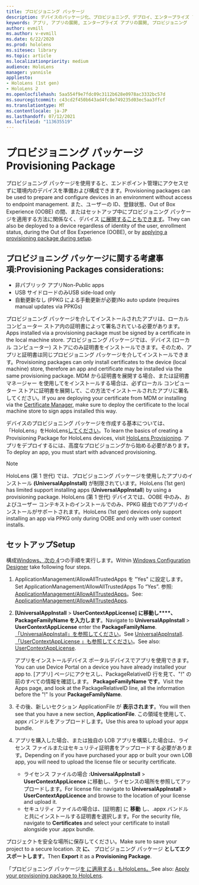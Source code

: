 ```yaml
---
title: プロビジョニング パッケージ
description: デバイスのパッケージ化、プロビジョニング、デプロイ、エンタープライズ アプリの展開についてHoloLensします。
keywords: アプリ, アプリの展開, エンタープライズ アプリの展開, プロビジョニング
author: evmill
ms.author: v-evmill
ms.date: 6/22/2020
ms.prod: hololens
ms.sitesec: library
ms.topic: article
ms.localizationpriority: medium
audience: HoloLens
manager: yannisle
appliesto:
- HoloLens (1st gen)
- HoloLens 2
ms.openlocfilehash: 5aa554f9e7fdc09c3112b628e0978ac3332bc57d
ms.sourcegitcommit: c43cd2f450b643ad4fc8e749235d03ec5aa3ffcf
ms.translationtype: MT
ms.contentlocale: ja-JP
ms.lasthandoff: 07/12/2021
ms.locfileid: "113635519"
---
```

# <a name="provisioning-package"></a><span data-ttu-id="1fa93-104">プロビジョニング パッケージ</span><span class="sxs-lookup"><span data-stu-id="1fa93-104">Provisioning Package</span></span>

<span data-ttu-id="1fa93-105">プロビジョニング パッケージを使用すると、エンドポイント管理にアクセスせずに環境内のデバイスを準備および構成できます。</span><span class="sxs-lookup"><span data-stu-id="1fa93-105">Provisioning packages can be used to prepare and configure devices in an environment without access to endpoint management.</span></span> <span data-ttu-id="1fa93-106">また、ユーザーの ID、登録状態、Out of Box Experience (OOBE) の間、またはセットアップ中にプロビジョニング パッケージを適用する方法に関係なく、デバイス [に展開することもできます](/hololens/hololens-provisioning##apply-a-provisioning-package-to-hololens-during-setup)。</span><span class="sxs-lookup"><span data-stu-id="1fa93-106">They can also be deployed to a device regardless of identity of the user, enrollment status, during the Out of Box Experience (OOBE), or by [applying a provisioning package during setup](/hololens/hololens-provisioning##apply-a-provisioning-package-to-hololens-during-setup).</span></span>

## <a name="provisioning-packages-considerations"></a><span data-ttu-id="1fa93-107">プロビジョニング パッケージに関する考慮事項:</span><span class="sxs-lookup"><span data-stu-id="1fa93-107">Provisioning Packages considerations:</span></span>

* <span data-ttu-id="1fa93-108">非パブリック アプリ</span><span class="sxs-lookup"><span data-stu-id="1fa93-108">Non-Public apps</span></span>
* <span data-ttu-id="1fa93-109">USB サイドロードのみ</span><span class="sxs-lookup"><span data-stu-id="1fa93-109">USB side-load only</span></span>
* <span data-ttu-id="1fa93-110">自動更新なし (PPKG による手動更新が必要)</span><span class="sxs-lookup"><span data-stu-id="1fa93-110">No auto update (requires manual updates via PPKGs)</span></span>

<span data-ttu-id="1fa93-111">プロビジョニング パッケージを介してインストールされたアプリは、ローカル コンピューター ストア内の証明書によって署名されている必要があります。</span><span class="sxs-lookup"><span data-stu-id="1fa93-111">Apps installed via a provisioning package must be signed by a certificate in the local machine store.</span></span> <span data-ttu-id="1fa93-112">プロビジョニング パッケージでは、デバイス (ローカル コンピューター) ストアにのみ証明書をインストールできます。そのため、アプリと証明書は同じプロビジョニング パッケージを介してインストールできます。</span><span class="sxs-lookup"><span data-stu-id="1fa93-112">Provisioning packages can only install certificates to the device (local machine) store, therefore an app and certificate may be installed via the same provisioning package.</span></span> <span data-ttu-id="1fa93-113">MDM から証明書を展開する場合、または証明書マネージャー を[](certificate-manager.md)使用してをインストールする場合は、必ずローカル コンピューター ストアに証明書を展開して、この方法でインストールされたアプリに署名してください。</span><span class="sxs-lookup"><span data-stu-id="1fa93-113">If you are deploying your certificate from MDM or installing via the [Certificate Manager](certificate-manager.md), make sure to deploy the certificate to the local machine store to sign apps installed this way.</span></span>

<span data-ttu-id="1fa93-114">デバイスのプロビジョニング パッケージを作成する基本については、「HoloLens」をHoloLens[してください](/hololens/hololens-provisioning)。</span><span class="sxs-lookup"><span data-stu-id="1fa93-114">To learn the basics of creating a Provisioning Package for HoloLens devices, visit [HoloLens Provisioning](/hololens/hololens-provisioning).</span></span> <span data-ttu-id="1fa93-115">アプリをデプロイするには、高度なプロビジョニングから始める必要があります。</span><span class="sxs-lookup"><span data-stu-id="1fa93-115">To deploy an app, you must start with advanced provisioning.</span></span>

> [!NOTE]
> <span data-ttu-id="1fa93-116">HoloLens (第 1 世代) では、プロビジョニング パッケージを使用したアプリのインストール **(UniversalAppInstall)** が制限されています。</span><span class="sxs-lookup"><span data-stu-id="1fa93-116">HoloLens (1st gen) has limited support installing apps (**UniversalAppInstall**) by using a provisioning package.</span></span> <span data-ttu-id="1fa93-117">HoloLens (第 1 世代) デバイスでは、OOBE 中のみ、およびユーザー コンテキストのインストールでのみ、PPKG 経由でのアプリのインストールがサポートされます。</span><span class="sxs-lookup"><span data-stu-id="1fa93-117">HoloLens (1st gen) devices only support installing an app via PPKG only during OOBE and only with user context installs.</span></span>

## <a name="setup"></a><span data-ttu-id="1fa93-118">セットアップ</span><span class="sxs-lookup"><span data-stu-id="1fa93-118">Setup</span></span>

<span data-ttu-id="1fa93-119">構成[Windows、次の 4](https://www.microsoft.com/store/productId/9NBLGGH4TX22)つの手順を実行します。</span><span class="sxs-lookup"><span data-stu-id="1fa93-119">Within [Windows Configuration Designer](https://www.microsoft.com/store/productId/9NBLGGH4TX22) take following four steps.</span></span>

1. <span data-ttu-id="1fa93-120">ApplicationManagement/AllowAllTrustedApps を "Yes" に設定します。</span><span class="sxs-lookup"><span data-stu-id="1fa93-120">Set ApplicationManagement/AllowAllTrustedApps To “Yes”.</span></span> <span data-ttu-id="1fa93-121">参照: [ApplicationManagement/AllowAllTrustedApps](/windows/client-management/mdm/policy-csp-applicationmanagement#applicationmanagement-allowalltrustedapps)。</span><span class="sxs-lookup"><span data-stu-id="1fa93-121">See: [ApplicationManagement/AllowAllTrustedApps](/windows/client-management/mdm/policy-csp-applicationmanagement#applicationmanagement-allowalltrustedapps).</span></span>

2. <span data-ttu-id="1fa93-122">**[UniversalAppInstall**  >  **UserContextAppLicense] に移動し\*\*\*\*、PackageFamilyName を入力します**。</span><span class="sxs-lookup"><span data-stu-id="1fa93-122">Navigate to **UniversalAppInstall** > **UserContextAppLicense** enter the **PackageFamilyName**.</span></span> <span data-ttu-id="1fa93-123">[「UniversalAppInstall」を参照してください](/windows/configuration/wcd/wcd-universalappinstall)。</span><span class="sxs-lookup"><span data-stu-id="1fa93-123">See [UniversalAppInstall](/windows/configuration/wcd/wcd-universalappinstall).</span></span> <span data-ttu-id="1fa93-124">[「UserContextAppLicense 」も参照してください](/windows/configuration/wcd/wcd-universalappinstall#usercontextapplicense)。</span><span class="sxs-lookup"><span data-stu-id="1fa93-124">See also: [UserContextAppLicense](/windows/configuration/wcd/wcd-universalappinstall#usercontextapplicense).</span></span>

   <span data-ttu-id="1fa93-125">アプリをインストールデバイス ポータルデバイスでアプリを使用できます。</span><span class="sxs-lookup"><span data-stu-id="1fa93-125">You can use Device Portal on a device you have already installed your app to.</span></span> <span data-ttu-id="1fa93-126">[アプリ] ページにアクセスし、PackageRelativeID 行を見て、"!" の前のすべての情報を確認します。 **PackageFamilyName です**。</span><span class="sxs-lookup"><span data-stu-id="1fa93-126">Visit the Apps page, and look at the PackageRelativeID line, all the information before the "!" Is your **PackageFamilyName**.</span></span>

3. <span data-ttu-id="1fa93-127">その後、新しいセクション ApplicationFile が **表示されます**。</span><span class="sxs-lookup"><span data-stu-id="1fa93-127">You will then see that you have a new section, **ApplicationFile**.</span></span> <span data-ttu-id="1fa93-128">この領域を使用して、appx バンドルをアップロードします。</span><span class="sxs-lookup"><span data-stu-id="1fa93-128">Use this area to upload your appx bundle.</span></span>

4. <span data-ttu-id="1fa93-129">アプリを購入した場合、または独自の LOB アプリを構築した場合は、ライセンス ファイルまたはセキュリティ証明書をアップロードする必要があります。</span><span class="sxs-lookup"><span data-stu-id="1fa93-129">Depending on if you have purchased your app or built your own LOB app, you will need to upload the license file or security certificate.</span></span>

    - <span data-ttu-id="1fa93-130">ライセンス ファイルの場合 **:UniversalAppInstall**  >  **UserContextAppLicence** に移動し、ライセンスの場所を参照してアップロードします。</span><span class="sxs-lookup"><span data-stu-id="1fa93-130">For license file: navigate to **UniversalAppInstall** > **UserContextAppLicence** and browse to the location of your license and upload it.</span></span>
    - <span data-ttu-id="1fa93-131">セキュリティ ファイルの場合は、[証明書] に **移動** し、.appx バンドルと共にインストールする証明書を選択します。</span><span class="sxs-lookup"><span data-stu-id="1fa93-131">For the security file, navigate to **Certificates** and select your certificate to install alongside your .appx bundle.</span></span>

<span data-ttu-id="1fa93-132">プロジェクトを安全な場所に保存してください。</span><span class="sxs-lookup"><span data-stu-id="1fa93-132">Make sure to save your project to a secure location.</span></span> <span data-ttu-id="1fa93-133">次 **に、** プロビジョニング パッケージ **としてエクスポートします**。</span><span class="sxs-lookup"><span data-stu-id="1fa93-133">Then **Export** it as a **Provisioning Package**.</span></span>  

<span data-ttu-id="1fa93-134">「プロビジョニング パッケージ[を に適用する」もHoloLens。](/hololens/hololens-provisioning#apply-a-provisioning-package-to-hololens-during-setup)</span><span class="sxs-lookup"><span data-stu-id="1fa93-134">See also: [Apply your provisioning package to HoloLens](/hololens/hololens-provisioning#apply-a-provisioning-package-to-hololens-during-setup).</span></span>
